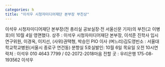 ```yaml
---
categories: h
title: "이석우 시청자미디어재단 본부장 부친상"
---
```

이석우 시청자미디어재단 본부장(전 총리실 공보실장&middot;전 서울신문 기자)의 부친(고 이병호)이 10월 4일 영면했다. 상주 : 이석우 시청자미디어재단 본부장, 이석준 진학사 입시연구위원, 이경옥, 이지선, (사위)권택형, 박승인 PIO 이사 (며느리)김도영빈소 : 서울대학교학교병원(서울시 종로구 연건동) 분향실 5호실발인: 10월 6일 목요일 오전 10시연락처 : 이석우 010 4643 7799 / 02-2072-2018마음 전할 곳 : 우리은행 175-08-193562 이석우